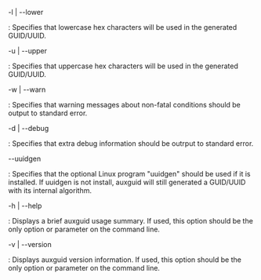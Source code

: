 -l | --lower

:   Specifies that lowercase hex characters will be used in the generated
    GUID/UUID.

-u | --upper

:   Specifies that uppercase hex characters will be used in the generated
    GUID/UUID.

-w | --warn

:   Specifies that warning messages about non-fatal conditions should be
    output to standard error.

-d | --debug

:   Specifies that extra debug information should be outrput to standard error.

--uuidgen

: Specifies that the optional Linux program "uuidgen" should be used if it is
  installed. If uuidgen is not install, auxguid will still generated a GUID/UUID
  with its internal algorithm.

-h | --help

:   Displays a brief auxguid usage summary. If used, this option
    should be the only option or parameter on the command line.

-v | --version

:   Displays auxguid version information. If used, this option
    should be the only option or parameter on the command line.
